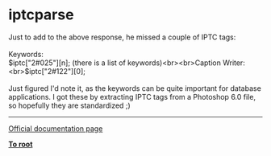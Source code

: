# iptcparse



Just to add to the above response, he missed a couple of IPTC tags:<br><br>Keywords:<br>$iptc["2#025"][n];   (there is a list of keywords)<br><br>Caption Writer:<br>$iptc["2#122"][0];<br><br>Just figured I&apos;d note it, as the keywords can be quite important for database applications.  I got these by extracting IPTC tags from a Photoshop 6.0 file, so hopefully they are standardized ;)  

---

[Official documentation page](https://www.php.net/manual/en/function.iptcparse.php)

**[To root](/README.md)**